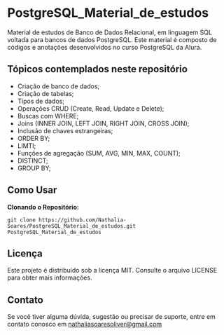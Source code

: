 # PostgreSQL_Material_de_estudos
Material de estudos de Banco de Dados Relacional, em linguagem SQL voltada para bancos de dados PostgreSQL.
Este material é composto de códigos e anotações desenvolvidos no curso PostgreSQL da Alura.

## Tópicos contemplados neste repositório

* Criação de banco de dados;
* Criação de tabelas;
* Tipos de dados;
* Operações CRUD (Create, Read, Update e Delete);
* Buscas com WHERE;
* Joins (INNER JOIN, LEFT JOIN, RIGHT JOIN, CROSS JOIN);
* Inclusão de chaves estrangeiras;
* ORDER BY;
* LIMTI;
* Funções de agregação (SUM, AVG, MIN, MAX, COUNT);
* DISTINCT;
* GROUP BY;

## Como Usar

**Clonando o Repositório:**
   ```shell
   git clone https://github.com/Nathalia-Soares/PostgreSQL_Material_de_estudos.git
   PostgreSQL_Material_de_estudos
   ``````

## Licença
  Este projeto é distribuído sob a licença MIT. Consulte o arquivo LICENSE para obter mais informações.

## Contato
  Se você tiver alguma dúvida, sugestão ou precisar de suporte, entre em contato conosco em nathaliasoaresoliver@gmail.com

